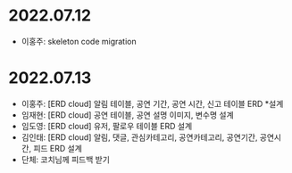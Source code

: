 # 2022.07.12 
* 이홍주: skeleton code migration

# 2022.07.13
* 이홍주: [ERD cloud] 알림 테이블, 공연 기간, 공연 시간, 신고 테이블 ERD *설계
* 임재현: [ERD cloud] 공연 테이블, 공연 설명 이미지, 변수명 설계
* 임도영: [ERD cloud] 유저, 팔로우 테이블 ERD 설계
* 김인태: [ERD cloud] 알림, 댓글, 관심카테고리, 공연카테고리, 공연기간, 공연시간, 피드 ERD 설계
* 단체: 코치님께 피드백 받기
